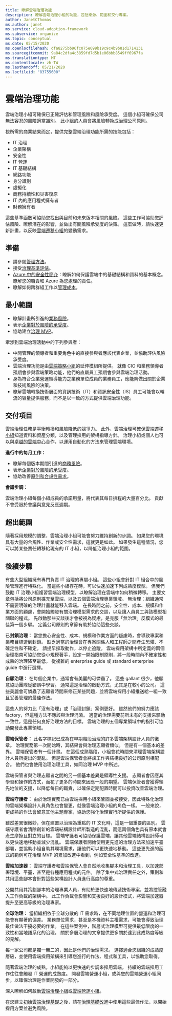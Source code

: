 ```yaml
---
title: 瞭解雲端治理功能
description: 瞭解雲端治理小組的功能，包括來源、範圍和交付專案。
author: JanetCThomas
ms.author: janet
ms.service: cloud-adoption-framework
ms.subservice: organize
ms.topic: conceptual
ms.date: 05/15/2020
ms.openlocfilehash: dfa8275bb96fc075e099b19c9c4b9b81d1714131
ms.sourcegitcommit: 9a84c2dfa4c3859fd7d5b1e06bbb8549ff6967fa
ms.translationtype: MT
ms.contentlocale: zh-TW
ms.lasthandoff: 05/21/2020
ms.locfileid: "83755600"
---
```

<!-- docsTest:ignore IS -->

# <a name="cloud-governance-functions"></a>雲端治理功能

雲端治理小組可確保已正確評估和管理風險和風險承受度。 這個小組可確保公司無法容忍的風險適當識別。 此小組的人員會將風險轉換成治理公司原則。

視所需的商業結果而定，提供完整雲端治理功能所需的技能包括：

- IT 治理
- 企業架構
- 安全性
- IT 營運
- IT 基礎結構
- 網路功能
- 身分識別
- 虛擬化
- 商務持續性和災害復原
- IT 內的應用程式擁有者
- 財務擁有者

這些基準函數可協助您找出與目前和未來版本相關的風險。 這些工作可協助您評估風險、瞭解潛在的影響，並做出有關風險承受度的決策。 這麼做時，請快速更新計畫，以反映[雲端遷移小組](./cloud-migration.md)的變動需求。

## <a name="preparation"></a>準備

- 請參閱[管理方法](../govern/index.md)。
- 接受[治理基準評估](../govern/benchmark.md)。
- [Azure 中的安全性簡介](https://docs.microsoft.com/learn/modules/intro-to-security-in-azure)：瞭解如何保護雲端中的基礎結構和資料的基本概念。 瞭解您的職責和 Azure 為您處理的責任。
- 瞭解如何跨群組工作以[管理成本](../organize/cost-conscious-organization.md)。

## <a name="minimum-scope"></a>最小範圍

- 瞭解計畫所引進的[業務風險](../govern/policy-compliance/risk-tolerance.md)。
- 表示[企業對於風險的承受度](../govern/policy-compliance/risk-tolerance.md)。
- 協助建立[治理 MVP](../govern/guides/index.md)。

牽涉到雲端治理活動中的下列參與者：

- 中間管理的領導者和重要角色中的直接參與者應該代表企業，並協助評估風險承受度。
- 雲端治理功能是由[雲端策略小組](./cloud-strategy.md)的延伸模組所提供。 就像 CIO 和業務領導者預期會參與雲端策略功能，他們的直屬員工預期會參與雲端治理活動。
- 身為符合企業營運領導能力之業務單位成員的業務員工，應能夠做出關於企業和技術風險的決策。
- 瞭解雲端轉換技術層面的資訊技術（IT）和資訊安全性（IS）員工可能會以輪流的容量提供服務，而不是以一致的方式提供雲端治理功能。

## <a name="deliverable"></a>交付項目

雲端治理任務是平衡轉換和風險降低的競爭力。 此外，雲端治理可確保[雲端遷移小組](./cloud-migration.md)知道資料和資產分類，以及管理採用的架構指導方針。 治理小組或個人也可以與[卓越的雲端中心](../organize/cloud-center-of-excellence.md)合作，以運用自動化的方法來管理雲端環境。

**進行中的每月工作：**

- 瞭解每個版本期間引進的[商務風險](../govern/policy-compliance/risk-tolerance.md)。
- 表示[企業對於風險的承受度](../govern/policy-compliance/risk-tolerance.md)。
- 協助改善[原則和合規性需求](../govern/policy-compliance/index.md)。

**會議步調：**

雲端治理小組每個小組成員的承諾用量，將代表其每日排程的大量百分比。 貢獻不會受限於會議與意見反應週期。

## <a name="out-of-scope"></a>超出範圍

隨著採用規模的調整，雲端治理小組可能會努力維持創新的步調。 如果您的環境具有大量的合規性、作業或安全性需求，這就更是如此。 如果發生這種情況，您可以將某些責任轉移給現有的 IT 小組，以降低治理小組的範圍。

## <a name="next-steps"></a>後續步驟

有些大型組織擁有專門負責 IT 治理的專屬小組。 這些小組會針對 IT 組合中的風險管理進行特殊化。 當這些小組存在時，可以快速加速下列成熟度模型。 但我們鼓勵 IT 治理小組複習雲端治理模型，以瞭解治理在雲端中如何稍微轉移。 主要文章包括將公司原則擴充至雲端，以及五個雲端治理專業領域。
無治理：組織通常不需要明確的治理計畫就能移入雲端。 在長時間之前，安全性、成本、規模和作業方面的顧慮，會開始觸發有關治理模型需求的交談，以及讓人員員工與該模型相關聯的程式。 先啟動那些交談後才會被視為疑慮，是克服「無治理」反模式的最佳第一個步驟。 定義公司原則的章節有助於協助這些交談。

已**封鎖治理：** 當您擔心安全性、成本、規模和作業方面的疑慮時，會導致專案和業務目標遭到封鎖。 缺乏適當的治理會在專案關係人和工程師之間產生恐懼、不確定性和不確定。 請提早採取動作，以停止追蹤。 雲端採用架構中所定義的兩個治理指南可協助您從小規模著手，設定一開始限制原則，將一段時間內不確定性和成熟的治理降至最低。 從複雜的 enterprise guide 或 standard enterprise guide 中進行選擇。

**自願治理：** 在每個企業中，通常會有美麗的可憐蟲了。 這些 gallant 很少，他願意協助團隊從錯誤中學習。 通常這是治理的啟動方式，尤其是在較小的公司。 這些美麗會可憐蟲了志願者時間來修正某些問題，並將雲端採用小組推送給一組一致且妥善管理的最佳作法。

這些人的努力比「沒有治理」或「治理封鎖」案例更好。 雖然他們的努力應該 factory，但這種方法不應該與治理混淆。 適當的治理需要前所未有的支援來驅動一致性，這是任何良好治理方法的目標。 雲端治理的五個專業領域中的指引可協助開發此專業領域。

**雲端保管者：** 此名字標記已成為在早期階段治理的許多雲端架構設計人員的徽章。 治理實務第一次開始時，其結果會與治理志願者類似。 但是有一個基本的差異。 雲端保管者有一個計畫。 在這個成熟階段，小組會花時間來清理雲端架構設計人員所提出的混亂。 但是雲端保管者會將該工作與結構良好的公司原則相配合。 他們也會使用治理治理工具，如同治理 MVP 中所述。

雲端保管者與治理志願者之間的另一個基本差異是領導性支援。 志願者會因應其學習和操作的方式，而花了更多的時間來因應一般的期望。 雲端保管者會獲得領先地位的支援，以降低每日的職責，以確保定期配置時間可以投資改善雲端治理。

**雲端守護者：** 由於治理實務已由雲端採用小組來鞏固並被接受，因此特殊化治理的雲端架構設計人員角色也會變更，就像雲端治理小組的角色一樣。 一般來說，更成熟的作法會留意其他主題專家，協助您強化治理實行所提供的保護。

雖然差異很微妙，但在建置以治理為重點的 IT 文化時，這是一個重要的區別。 雲端守護者會清除創新的雲端結構設計師所製造的混亂，而這兩個角色具有原本就會產生摩擦且對立的目標。 雲端守護者可協助保護雲端，讓其他雲端結構設計師可以更快速地移動並減少混亂。
雲端保護者開始使用更先進的治理方法來加速平臺部署，並協助小組自助其環境需求，讓他們可以更快速地移動。 這些更先進的函式的範例可在治理 MVP 的累加改進中看到，例如安全性基準的改進。

**雲端加速器：** 雲端守護者和雲端保管人會自然地收集腳本和治理工具，以加速部署環境、平臺，甚至是各種應用程式的元件。 除了集中式治理責任之外，策劃和共用這些腳本會針對這些架構設計人員進行高度的尊重。

公開共用其策劃腳本的治理專業人員，有助於更快速地傳遞技術專案，並將控管融入工作負載的架構中。 此工作負載會影響和支援良好的設計模式，將雲端加速器提升至更高等級的治理專家。

**全球治理：** 當組織相依于全球分散的 IT 需求時，在不同地理位置的營運和治理可能會有顯著的偏差。 業務單位需求，甚至是本機資料主權需求，可能會導致治理最佳做法干擾必要的作業。 在這些案例中，階層式治理模型可提供最低限度的一致性和當地語系化的治理。 關於多層治理的文章提供更多關於達到此成熟度等級的見解。

每一家公司都是獨一無二的，因此是他們的治理需求。 選擇適合您組織的成熟度層級，並使用雲端採用架構來引導您進行的作法、程式和工具，以協助您取得。

隨著雲端治理的成熟，小組能夠以更快速的步調來採用雲端。 持續的雲端採用工作往往會觸發 IT 營運的成熟度。 開發雲端營運小組，或與您的雲端營運小組同步，以確保治理是作業開發的一部分。

深入瞭解如何啟動[雲端治理小組](../get-started/team/cloud-governance.md)或[雲端營運小組](../get-started/team/cloud-operations.md)。

在您建立[初始雲端治理基礎](../govern/initial-foundation.md)之後，請在[治理基礎改進](../govern/foundation-improvements.md)中使用這些最佳作法，以開始採用方案並避免風險。
